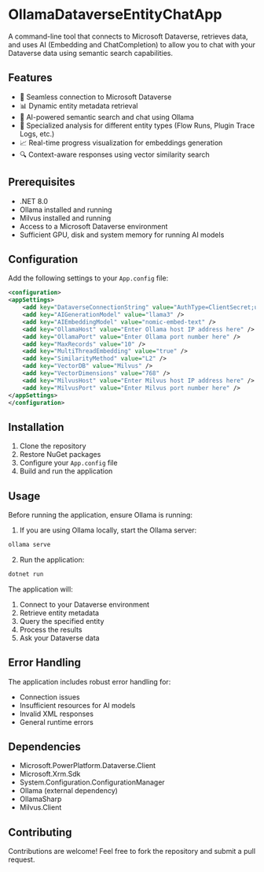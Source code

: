 ﻿# OllamaDataverseEntityChatApp

A command-line tool that connects to Microsoft Dataverse, retrieves data, and uses AI (Embedding and ChatCompletion) to allow you to chat with your Dataverse data using semantic search capabilities.

## Features

- 🔌 Seamless connection to Microsoft Dataverse
- 📊 Dynamic entity metadata retrieval
- 🤖 AI-powered semantic search and chat using Ollama
- 🎯 Specialized analysis for different entity types (Flow Runs, Plugin Trace Logs, etc.)
- 📈 Real-time progress visualization for embeddings generation
- 🔍 Context-aware responses using vector similarity search

## Prerequisites

- .NET 8.0
- Ollama installed and running
- Milvus installed and running
- Access to a Microsoft Dataverse environment
- Sufficient GPU, disk and system memory for running AI models

## Configuration

Add the following settings to your `App.config` file:

```xml
<configuration>
<appSettings>
    <add key="DataverseConnectionString" value="AuthType=ClientSecret;url=;ClientId=;ClientSecret=" />
    <add key="AIGenerationModel" value="llama3" />
    <add key="AIEmbeddingModel" value="nomic-embed-text" />
    <add key="OllamaHost" value="Enter Ollama host IP address here" />
    <add key="OllamaPort" value="Enter Ollama port number here" />
    <add key="MaxRecords" value="10" />
    <add key="MultiThreadEmbedding" value="true" />
    <add key="SimilarityMethod" value="L2" />
    <add key="VectorDB" value="Milvus" />
    <add key="VectorDimensions" value="768" />
    <add key="MilvusHost" value="Enter Milvus host IP address here" />
    <add key="MilvusPort" value="Enter Milvus port number here" />
</appSettings>
</configuration>
```

## Installation

1. Clone the repository
2. Restore NuGet packages
3. Configure your `App.config` file
4. Build and run the application

## Usage

Before running the application, ensure Ollama is running:

1. If you are using Ollama locally, start the Ollama server:

 ```bash
ollama serve
```

2. Run the application:

 ```bash
dotnet run
```

The application will:
1. Connect to your Dataverse environment
2. Retrieve entity metadata
3. Query the specified entity
4. Process the results
5. Ask your Dataverse data

## Error Handling

The application includes robust error handling for:
- Connection issues
- Insufficient resources for AI models
- Invalid XML responses
- General runtime errors

## Dependencies

- Microsoft.PowerPlatform.Dataverse.Client
- Microsoft.Xrm.Sdk
- System.Configuration.ConfigurationManager
- Ollama (external dependency)
- OllamaSharp
- Milvus.Client

## Contributing

Contributions are welcome! Feel free to fork the repository and submit a pull request.